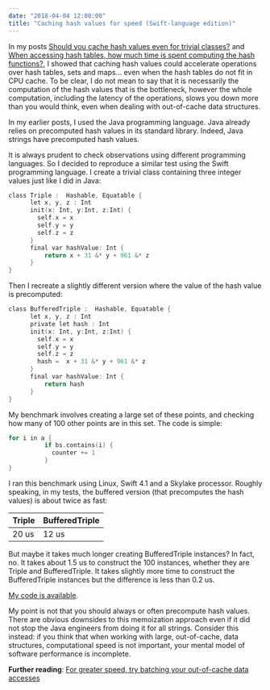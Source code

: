 ```yaml
---
date: "2018-04-04 12:00:00"
title: "Caching hash values for speed (Swift-language edition)"
---
```




In my posts [Should you cache hash values even for trivial classes?](/lemire/blog/2018/03/29/should-you-cache-hash-values-even-for-trivial-classes/) and [When accessing hash tables, how much time is spent computing the hash functions?](/lemire/blog/2018/03/28/when-accessing-hash-tables-how-much-time-is-spent-computing-the-hash-functions/), I showed that caching hash values could accelerate operations over hash tables, sets and maps&hellip; even when the hash tables do not fit in CPU cache.
To be clear, I do not mean to say that it is necessarily the computation of the hash values that is the bottleneck, however the whole computation, including the latency of the operations, slows you down more than you would think, even when dealing with out-of-cache data structures.

In my earlier posts, I used the Java programming language. Java already relies on precomputed hash values in its standard library. Indeed, Java strings have precomputed hash values.

It is always prudent to check observations using different programming languages. So I decided to reproduce a similar test using the Swift programming language.
I create a trivial class containing three integer values just like I did in Java:
```C
class Triple :  Hashable, Equatable {
      let x, y, z : Int
      init(x: Int, y:Int, z:Int) {
        self.x = x
        self.y = y
        self.z = z
      }
      final var hashValue: Int {
          return x + 31 &* y + 961 &* z
      }
}
```


Then I recreate a slightly different version where the value of the hash value is precomputed:
```C
class BufferedTriple :  Hashable, Equatable {
      let x, y, z : Int
      private let hash : Int
      init(x: Int, y:Int, z:Int) {
        self.x = x
        self.y = y
        self.z = z
        hash =  x + 31 &* y + 961 &* z
      }
      final var hashValue: Int {
          return hash
      }
}
```


My benchmark involves creating a large set of these points, and checking how many of 100 other points are in this set. The code is simple:
```C
for i in a {
          if bs.contains(i) {
            counter += 1
          }
}
```


I ran this benchmark using Linux, Swift 4.1 and a Skylake processor. Roughly speaking, in my tests, the buffered version (that precomputes the hash values) is about twice as fast:

Triple                   |BufferedTriple           |
-------------------------|-------------------------|
20 us                    |12 us                    |


But maybe it takes much longer creating BufferedTriple instances? In fact, no. It takes about 1.5 us to construct the 100 instances, whether they are Triple and BufferedTriple. It takes slightly more time to construct the BufferedTriple instances but the difference is less than 0.2 us.

[My code is available](https://github.com/lemire/Code-used-on-Daniel-Lemire-s-blog/tree/master/2018/04/04).

My point is not that you should always or often precompute hash values. There are obvious downsides to this memoization approach even if it did not stop the Java engineers from doing it for all strings. Consider this instead: if you think that when working with large, out-of-cache, data structures, computational speed is not important, your mental model of software performance is incomplete.

__Further reading__: [For greater speed, try batching your out-of-cache data accesses](/lemire/blog/2018/04/12/for-greater-speed-try-batching-your-out-of-cache-data-accesses/)
